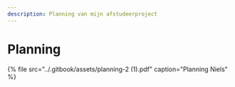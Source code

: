 ```yaml
---
description: Planning van mijn afstudeerproject
---
```


# Planning



{% file src="../.gitbook/assets/planning-2 \(1\).pdf" caption="Planning Niels" %}



